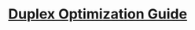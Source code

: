 # [Duplex Optimization Guide](https://docs.google.com/document/d/e/2PACX-1vSBLS5XaW3hNNWBZJ-xgc5Im8N52D71n3clytV1V9-I3BLXaRqz3GJaot5En6_0miruve8HHT4CUAMB/pub)
